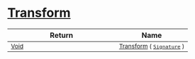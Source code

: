 # [Transform](./AddConst-100663605.md)


| Return | Name | 
| --- | --- | 
| <sub>[Void](https://docs.microsoft.com/en-us/dotnet/api/System.Void)</sub><img width=200/>| <sub>[Transform](./AddConst-100663605.md) ( [`Signature`](./../../Signature.md) )</sub>| <br>


